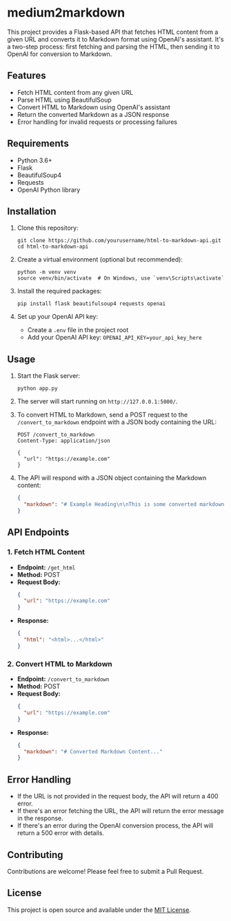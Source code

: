 # medium2markdown

This project provides a Flask-based API that fetches HTML content from a given URL and converts it to Markdown format using OpenAI's assistant. 
It's a two-step process: first fetching and parsing the HTML, then sending it to OpenAI for conversion to Markdown.

## Features

- Fetch HTML content from any given URL
- Parse HTML using BeautifulSoup
- Convert HTML to Markdown using OpenAI's assistant
- Return the converted Markdown as a JSON response
- Error handling for invalid requests or processing failures

## Requirements

- Python 3.6+
- Flask
- BeautifulSoup4
- Requests
- OpenAI Python library

## Installation

1. Clone this repository:
   ```
   git clone https://github.com/yourusername/html-to-markdown-api.git
   cd html-to-markdown-api
   ```

2. Create a virtual environment (optional but recommended):
   ```
   python -m venv venv
   source venv/bin/activate  # On Windows, use `venv\Scripts\activate`
   ```

3. Install the required packages:
   ```
   pip install flask beautifulsoup4 requests openai
   ```

4. Set up your OpenAI API key:
   - Create a `.env` file in the project root
   - Add your OpenAI API key: `OPENAI_API_KEY=your_api_key_here`

## Usage

1. Start the Flask server:
   ```
   python app.py
   ```

2. The server will start running on `http://127.0.0.1:5000/`.

3. To convert HTML to Markdown, send a POST request to the `/convert_to_markdown` endpoint with a JSON body containing the URL:

   ```
   POST /convert_to_markdown
   Content-Type: application/json

   {
     "url": "https://example.com"
   }
   ```

4. The API will respond with a JSON object containing the Markdown content:

   ```json
   {
     "markdown": "# Example Heading\n\nThis is some converted markdown content..."
   }
   ```

## API Endpoints

### 1. Fetch HTML Content

- **Endpoint:** `/get_html`
- **Method:** POST
- **Request Body:**
  ```json
  {
    "url": "https://example.com"
  }
  ```
- **Response:**
  ```json
  {
    "html": "<html>...</html>"
  }
  ```

### 2. Convert HTML to Markdown

- **Endpoint:** `/convert_to_markdown`
- **Method:** POST
- **Request Body:**
  ```json
  {
    "url": "https://example.com"
  }
  ```
- **Response:**
  ```json
  {
    "markdown": "# Converted Markdown Content..."
  }
  ```

## Error Handling

- If the URL is not provided in the request body, the API will return a 400 error.
- If there's an error fetching the URL, the API will return the error message in the response.
- If there's an error during the OpenAI conversion process, the API will return a 500 error with details.

## Contributing

Contributions are welcome! Please feel free to submit a Pull Request.

## License

This project is open source and available under the [MIT License](LICENSE).
